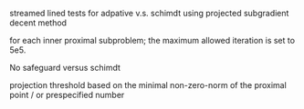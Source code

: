 streamed lined tests for adpative v.s. schimdt 
using projected subgradient decent method

for each inner proximal subproblem; the maximum allowed iteration is set to 5e5.

No safeguard versus schimdt

projection threshold based on the minimal non-zero-norm of the proximal point / or prespecified number